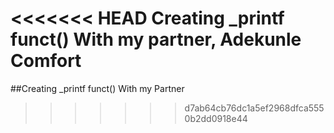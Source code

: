 <<<<<<< HEAD
Creating _printf funct()
With my partner, Adekunle Comfort
=======
##Creating _printf funct()
With my Partner
>>>>>>> d7ab64cb76dc1a5ef2968dfca5550b2dd0918e44
